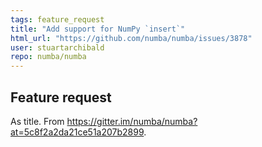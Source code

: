 ```yaml
---
tags: feature_request
title: "Add support for NumPy `insert`"
html_url: "https://github.com/numba/numba/issues/3878"
user: stuartarchibald
repo: numba/numba
---
```



<!--

Thanks for opening an issue! To help the Numba team handle your information
efficiently, please first ensure that there is no other issue present that
already describes the issue you have
(search at https://github.com/numba/numba/issues?&q=is%3Aissue).

For more general "how do I do X?" type questions, please speak to us in real
time on https://gitter.im/numba/numba or post to the Numba mailing list
https://groups.google.com/a/continuum.io/forum/#!forum/numba-users.

-->

## Feature request

As title. From https://gitter.im/numba/numba?at=5c8f2a2da21ce51a207b2899.
<!--

Please include details of the feature you would like to see, why you would
like to see it/the use case

-->
